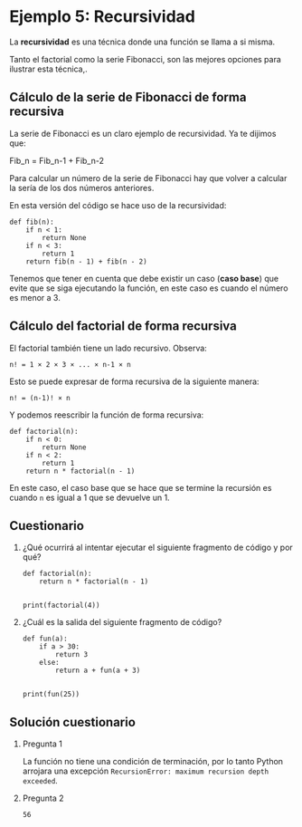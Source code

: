 # Ejemplo 5: Recursividad


La **recursividad** es una técnica donde una función se llama a si misma.

Tanto el factorial como la serie Fibonacci, son las mejores opciones para ilustrar esta técnica,.

## Cálculo de la serie de Fibonacci de forma recursiva

La serie de Fibonacci es un claro ejemplo de recursividad. Ya te dijimos que:

Fib_n = Fib_n-1 + Fib_n-2

Para calcular un número de la serie de Fibonacci hay que volver a calcular la sería de los dos números anteriores.   

En esta versión del código se hace uso de la recursividad:

```
def fib(n):
    if n < 1:
        return None
    if n < 3:
        return 1
    return fib(n - 1) + fib(n - 2)
```

Tenemos que tener en cuenta que debe existir un caso (**caso base**)  que evite que se siga ejecutando la función, en este caso es cuando el número es menor a 3.

## Cálculo del factorial de forma recursiva

El factorial también tiene un lado recursivo. Observa:

`n! = 1 × 2 × 3 × ... × n-1 × n`

Esto se puede expresar de forma recursiva de la siguiente manera:
```
n! = (n-1)! × n
```

Y podemos reescribir la función de forma recursiva:

```
def factorial(n):
    if n < 0:
        return None
    if n < 2:
        return 1
    return n * factorial(n - 1)
```
En este caso, el caso base que se hace que se termine la recursión es cuando `n` es igual a 1 que se devuelve un 1.

## Cuestionario

1. ¿Qué ocurrirá al intentar ejecutar el siguiente fragmento de código y por qué?

    ```
    def factorial(n):
        return n * factorial(n - 1)
    
    
    print(factorial(4))
    ```

2. ¿Cuál es la salida del siguiente fragmento de código?
    ```
    def fun(a):
        if a > 30:
            return 3
        else:
            return a + fun(a + 3)


    print(fun(25))
    ```

## Solución cuestionario

1. Pregunta 1

    La función no tiene una condición de terminación, por lo tanto Python arrojara una excepción `RecursionError: maximum recursion depth exceeded`. 

2. Pregunta 2

    `56`


